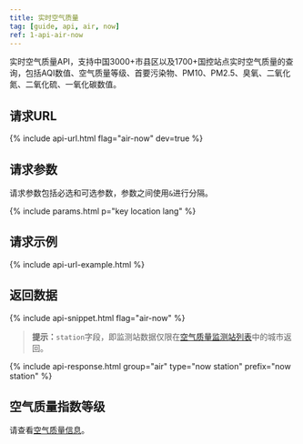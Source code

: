 ```yaml
---
title: 实时空气质量
tag: [guide, api, air, now]
ref: 1-api-air-now
---
```


实时空气质量API，支持中国3000+市县区以及1700+国控站点实时空气质量的查询，包括AQI数值、空气质量等级、首要污染物、PM10、PM2.5、臭氧、二氧化氮、二氧化硫、一氧化碳数值。

## 请求URL

{% include api-url.html flag="air-now" dev=true %}

## 请求参数

请求参数包括必选和可选参数，参数之间使用`&`进行分隔。

{% include params.html p="key location lang" %}

## 请求示例

{% include api-url-example.html %}

## 返回数据

{% include api-snippet.html flag="air-now" %}

> **提示：**`station`字段，即监测站数据仅限在[空气质量监测站列表](https://github.com/qwd/LocationList/blob/master/POI-Air-Monitoring-Station-List-latest.csv)中的城市返回。

{% include api-response.html group="air" type="now station" prefix="now station"  %}

## 空气质量指数等级

请查看[空气质量信息](/docs/resource/air-info/)。